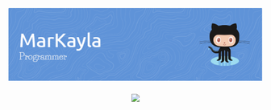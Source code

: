 ![Adenna Kayla Nasywaa](img/github-header-image.png)

###

<div align="center">
<img src="https://media.giphy.com/media/v1.Y2lkPTc5MGI3NjExdnRpYmJmMTZ0eG91dnJyeHFuaGE1Z3RmZ3FiNmRsZHFpNXp4MzdkaCZlcD12MV9naWZzX3NlYXJjaCZjdD1n/4JeyaQPLZj4uzCAv9A/giphy.gif" width="300"/>
</div>
